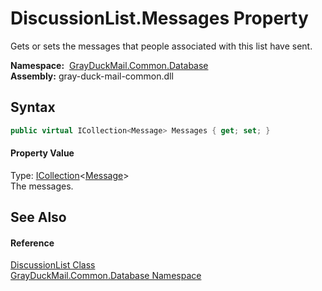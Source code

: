DiscussionList.Messages Property
================================
Gets or sets the messages that people associated with this list have sent.

  **Namespace:**  [GrayDuckMail.Common.Database][1]  
  **Assembly:** gray-duck-mail-common.dll

Syntax
------

```csharp
public virtual ICollection<Message> Messages { get; set; }
```

#### Property Value
Type: [ICollection][2]&lt;[Message][3]>  
 The messages. 

See Also
--------

#### Reference
[DiscussionList Class][4]  
[GrayDuckMail.Common.Database Namespace][1]  

[1]: ../README.md
[2]: https://docs.microsoft.com/dotnet/api/system.collections.generic.icollection-1
[3]: ../Message/README.md
[4]: README.md